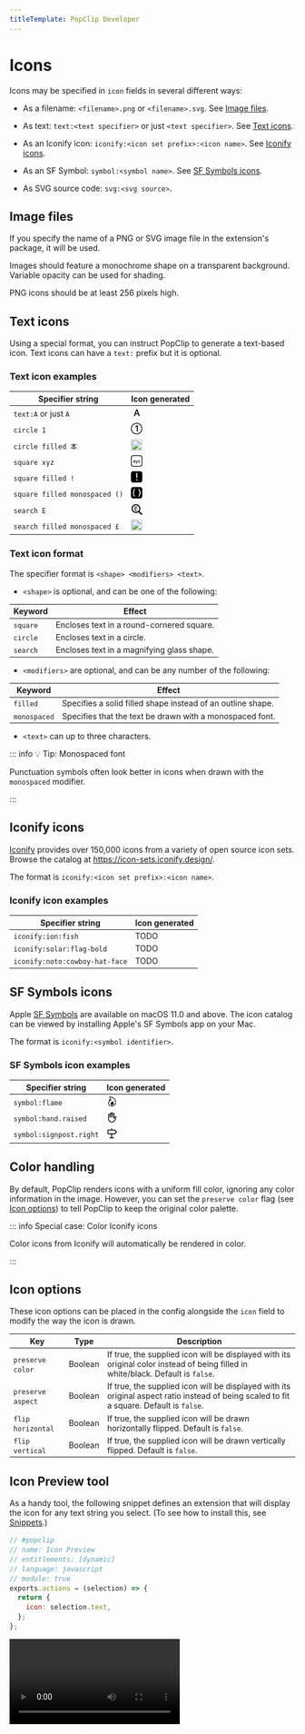 ```yaml
---
titleTemplate: PopClip Developer
---
```


# Icons

Icons may be specified in `icon` fields in several different ways:

- As a filename: `<filename>.png` or `<filename>.svg`. See
  [Image files](#image-files).

- As text: `text:<text specifier>` or just `<text specifier>`. See
  [Text icons](#text-icons).

- As an Iconify icon: `iconify:<icon set prefix>:<icon name>`. See
  [Iconify icons](#iconify-icons).

- As an SF Symbol: `symbol:<symbol name>`. See
  [SF Symbols icons](#sf-symbols-icons).

- As SVG source code: `svg:<svg source>`.

## Image files

If you specify the name of a PNG or SVG image file in the extension's package,
it will be used.

Images should feature a monochrome shape on a transparent background. Variable
opacity can be used for shading.

PNG icons should be at least 256 pixels high.

## Text icons

Using a special format, you can instruct PopClip to generate a text-based icon.
Text icons can have a `text:` prefix but it is optional.

### Text icon examples

| Specifier string              | Icon generated                                                                                                                                                 |
| ----------------------------- | -------------------------------------------------------------------------------------------------------------------------------------------------------------- |
| `text:A` or just `A`          | <img src="https://raw.githubusercontent.com/pilotmoon/PopClip-Extensions/master/docs-assets/texticons/A.png" width="20" height="20">                           |
| `circle 1`                    | <img src="https://raw.githubusercontent.com/pilotmoon/PopClip-Extensions/master/docs-assets/texticons/circle_1.png" width="20" height="20">                    |
| `circle filled 本`            | <img src="https://raw.githubusercontent.com/pilotmoon/PopClip-Extensions/master/docs-assets/texticons/circle_filled_本.png" width="20" height="20">            |
| `square xyz`                  | <img src="https://raw.githubusercontent.com/pilotmoon/PopClip-Extensions/master/docs-assets/texticons/square_xyz.png" width="20" height="20">                  |
| `square filled !`             | <img src="https://raw.githubusercontent.com/pilotmoon/PopClip-Extensions/master/docs-assets/texticons/square_filled_!.png" width="20" height="20">             |
| `square filled monospaced ()` | <img src="https://raw.githubusercontent.com/pilotmoon/PopClip-Extensions/master/docs-assets/texticons/square_filled_monospaced_().png" width="20" height="20"> |
| `search E`                    | <img src="https://raw.githubusercontent.com/pilotmoon/PopClip-Extensions/master/docs-assets/texticons/search_E.png" width="20" height="20">                    |
| `search filled monospaced £`  | <img src="https://raw.githubusercontent.com/pilotmoon/PopClip-Extensions/master/docs-assets/texticons/search_filled_monospaced_£.png" width="20" height="20">  |

### Text icon format

The specifier format is `<shape> <modifiers> <text>`.

- `<shape>` is optional, and can be one of the following:

| Keyword  | Effect                                     |
| -------- | ------------------------------------------ |
| `square` | Encloses text in a round-cornered square.  |
| `circle` | Encloses text in a circle.                 |
| `search` | Encloses text in a magnifying glass shape. |

- `<modifiers>` are optional, and can be any number of the following:

| Keyword      | Effect                                                      |
| ------------ | ----------------------------------------------------------- |
| `filled`     | Specifies a solid filled shape instead of an outline shape. |
| `monospaced` | Specifies that the text be drawn with a monospaced font.    |

- `<text>` can up to three characters.

::: info :bulb: Tip: Monospaced font

Punctuation symbols often look better in icons when drawn with the `monospaced`
modifier.

:::

## Iconify icons

[Iconify](https://iconify.design/) provides over 150,000 icons from a variety of
open source icon sets. Browse the catalog at <https://icon-sets.iconify.design/>.

The format is `iconify:<icon set prefix>:<icon name>`.

### Iconify icon examples

| Specifier string               | Icon generated |
| ------------------------------ | -------------- |
| `iconify:ion:fish`             | TODO           |
| `iconify:solar:flag-bold`      | TODO           |
| `iconify:noto:cowboy-hat-face` | TODO           |

## SF Symbols icons

Apple [SF Symbols](https://developer.apple.com/sf-symbols/) are available on
macOS 11.0 and above. The icon catalog can be viewed by installing Apple's SF
Symbols app on your Mac.

The format is `iconify:<symbol identifier>`.

### SF Symbols icon examples

| Specifier string        | Icon generated                                                                                                                                           |
| ----------------------- | -------------------------------------------------------------------------------------------------------------------------------------------------------- |
| `symbol:flame`          | <img src="https://raw.githubusercontent.com/pilotmoon/PopClip-Extensions/master/docs-assets/texticons/symbol-flame.png" width="20" height="20">          |
| `symbol:hand.raised`    | <img src="https://raw.githubusercontent.com/pilotmoon/PopClip-Extensions/master/docs-assets/texticons/symbol-hand.raised.png" width="20" height="20">    |
| `symbol:signpost.right` | <img src="https://raw.githubusercontent.com/pilotmoon/PopClip-Extensions/master/docs-assets/texticons/symbol-signpost.right.png" width="20" height="20"> |

## Color handling

By default, PopClip renders icons with a uniform fill color, ignoring any color
information in the image. However, you can set the `preserve color` flag (see
[Icon options](#icon-options)) to tell PopClip to keep the original color
palette.

::: info Special case: Color Iconify icons

Color icons from Iconify will automatically be rendered in color.

:::

## Icon options

These icon options can be placed in the config alongside the `icon` field to
modify the way the icon is drawn.

| Key               | Type    | Description                                                                                                                              |
| ----------------- | ------- | ---------------------------------------------------------------------------------------------------------------------------------------- |
| `preserve color`  | Boolean | If true, the supplied icon will be displayed with its original color instead of being filled in white/black. Default is `false`.         |
| `preserve aspect` | Boolean | If true, the supplied icon will be displayed with its original aspect ratio instead of being scaled to fit a square. Default is `false`. |
| `flip horizontal` | Boolean | If true, the supplied icon will be drawn horizontally flipped. Default is `false`.                                                       |
| `flip vertical`   | Boolean | If true, the supplied icon will be drawn vertically flipped. Default is `false`.                                                         |

## Icon Preview tool

As a handy tool, the following snippet defines an extension that will display
the icon for any text string you select. (To see how to install this, see
[Snippets](./snippets).)

```javascript
// #popclip
// name: Icon Preview
// entitlements: [dynamic]
// language: javascript
// module: true
exports.actions = (selection) => {
  return {
    icon: selection.text,
  };
};
```

![](./media/anim-icon-preview-2.mp4 "The Icon Preview extension.")
